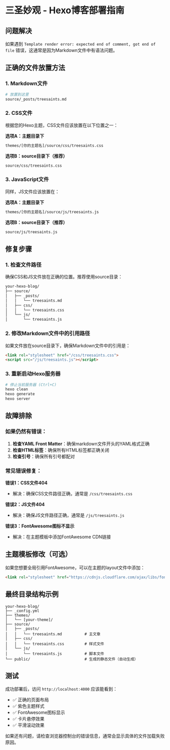 # 三圣妙观 - Hexo博客部署指南

## 问题解决

如果遇到 `Template render error: expected end of comment, got end of file` 错误，这通常是因为Markdown文件中有语法问题。

## 正确的文件放置方法

### 1. Markdown文件
```bash
# 放置到这里
source/_posts/treesaints.md
```

### 2. CSS文件
根据您的Hexo主题，CSS文件应该放置在以下位置之一：

**选项A：主题目录下**
```bash
themes/[你的主题名]/source/css/treesaints.css
```

**选项B：source目录下（推荐）**
```bash
source/css/treesaints.css
```

### 3. JavaScript文件
同样，JS文件应该放置在：

**选项A：主题目录下**
```bash
themes/[你的主题名]/source/js/treesaints.js
```

**选项B：source目录下（推荐）**
```bash
source/js/treesaints.js
```

## 修复步骤

### 1. 检查文件路径
确保CSS和JS文件放在正确的位置。推荐使用source目录：

```bash
your-hexo-blog/
├── source/
│   ├── _posts/
│   │   └── treesaints.md
│   ├── css/
│   │   └── treesaints.css
│   └── js/
│       └── treesaints.js
```

### 2. 修改Markdown文件中的引用路径

如果文件放在source目录下，确保Markdown文件中的引用是：

```html
<link rel="stylesheet" href="/css/treesaints.css">
<script src="/js/treesaints.js"></script>
```

### 3. 重新启动Hexo服务器

```bash
# 停止当前服务器 (Ctrl+C)
hexo clean
hexo generate
hexo server
```

## 故障排除

### 如果仍然有错误：

1. **检查YAML Front Matter**：确保markdown文件开头的YAML格式正确
2. **检查HTML标签**：确保所有HTML标签都正确关闭
3. **检查引号**：确保所有引号都配对

### 常见错误修复：

**错误1：CSS文件404**
- 解决：确保CSS文件路径正确，通常是 `/css/treesaints.css`

**错误2：JS文件404**
- 解决：确保JS文件路径正确，通常是 `/js/treesaints.js`

**错误3：FontAwesome图标不显示**
- 解决：在主题模板中添加FontAwesome CDN链接

## 主题模板修改（可选）

如果您想要全局引用FontAwesome，可以在主题的layout文件中添加：

```html
<link rel="stylesheet" href="https://cdnjs.cloudflare.com/ajax/libs/font-awesome/6.4.0/css/all.min.css">
```

## 最终目录结构示例

```
your-hexo-blog/
├── _config.yml
├── themes/
│   └── [your-theme]/
├── source/
│   ├── _posts/
│   │   └── treesaints.md          # 主文章
│   ├── css/
│   │   └── treesaints.css         # 样式文件
│   └── js/
│       └── treesaints.js          # 脚本文件
└── public/                        # 生成的静态文件（自动生成）
```

## 测试

成功部署后，访问 `http://localhost:4000` 应该能看到：
- ✅ 正确的页面布局
- ✅ 紫色主题样式
- ✅ FontAwesome图标显示
- ✅ 卡片悬停效果
- ✅ 平滑滚动效果

如果还有问题，请检查浏览器控制台的错误信息，通常会显示具体的文件加载失败原因。 